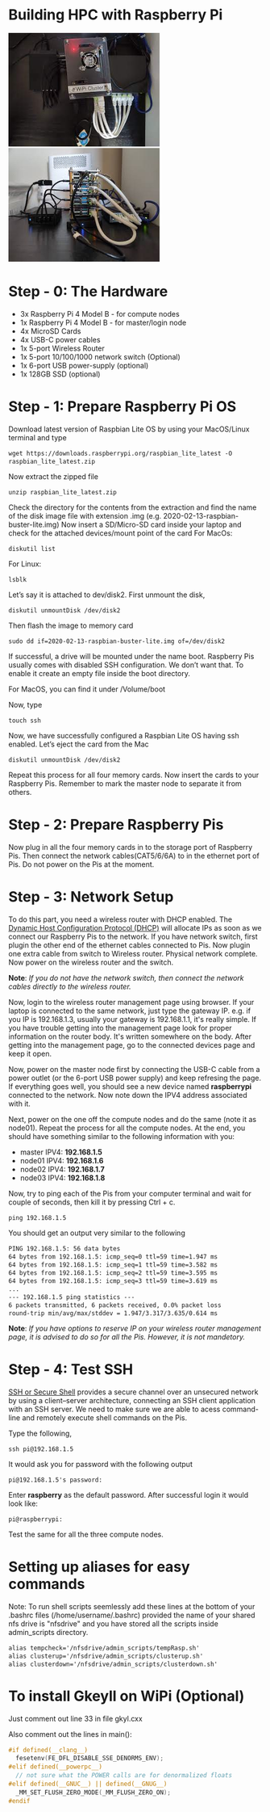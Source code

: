 Building HPC with Raspberry Pi
=========================== 
![Raspberry Pi Cluster View](/images/pi_cluster_view2.jpg)
![Raspberry Pi Cluster View](/images/pi_cluster_view1.jpg)

# Step - 0: The Hardware
 - 3x Raspberry Pi 4 Model B - for compute nodes
 - 1x Raspberry Pi 4 Model B - for master/login node
 - 4x MicroSD Cards
 - 4x USB-C power cables
 - 1x 5-port Wireless Router
 - 1x 5-port 10/100/1000 network switch (Optional)
 - 1x 6-port USB power-supply (optional)
 - 1x 128GB SSD (optional)

# Step - 1: Prepare Raspberry Pi OS
Download latest version of Raspbian Lite OS by using your MacOS/Linux terminal and type

```console
wget https://downloads.raspberrypi.org/raspbian_lite_latest -O raspbian_lite_latest.zip
```
Now extract the zipped file
```console
unzip raspbian_lite_latest.zip
```
Check the directory for the contents from the extraction and find the name of the disk image file with extension .img (e.g. 2020-02-13-raspbian-buster-lite.img)
Now insert a SD/Micro-SD card inside your laptop and check for the attached devices/mount point of the card For MacOs:
```console
diskutil list
```
For Linux:
```console
lsblk
```
Let’s say it is attached to dev/disk2. First unmount the disk,
```console
diskutil unmountDisk /dev/disk2
```
Then flash the image to memory card
```console
sudo dd if=2020-02-13-raspbian-buster-lite.img of=/dev/disk2
```
If successful, a drive will be mounted under the name boot. Raspberry Pis usually comes with disabled SSH configuration. We don’t want that. To enable it create an empty file inside the boot directory. 

For MacOS, you can find it under /Volume/boot

Now, type
```console
touch ssh 
```
Now, we have successfully configured a Raspbian Lite OS having ssh enabled. Let’s eject the card from the Mac
```console
diskutil unmountDisk /dev/disk2
```

Repeat this process for all four memory cards. Now insert the cards to your Raspberry Pis. Remember to mark the master node to separate it from others.

# Step - 2: Prepare Raspberry Pis

Now plug in all the four memory cards in to the storage port of Raspberry Pis. Then connect the network cables(CAT5/6/6A) to in the ethernet port of Pis. Do not power on the Pis at the moment.

# Step - 3: Network Setup

To do this part, you need a wireless router with DHCP enabled. The [Dynamic Host Configuration Protocol (DHCP)](https://en.wikipedia.org/wiki/Dynamic_Host_Configuration_Protocol) will allocate IPs as soon as we connect our Raspberry Pis to the network. If you have network switch, first plugin the other end of the ethernet cables connected to Pis. Now plugin one extra cable from switch to Wireless router. Physical network complete. Now power on the wireless router and the switch. 

**Note**: *If you do not have the network switch, then connect the network cables directly to the wireless router.*

Now, login to the wireless router management page using browser. If your laptop is connected to the same network, just type the gateway IP. e.g. if you IP is 192.168.1.3, usually your gateway is 192.168.1.1, it's really simple. If you have trouble getting into the management page look for proper information on the router body. It's written somewhere on the body. After getting into the management page, go to the connected devices page and keep it open.

Now, power on the master node first by connecting the USB-C cable from a power outlet (or the 6-port USB power supply) and keep refresing the page. If everything goes well, you should see a new device named **raspberrypi** connected to the network. Now note down the IPV4 address associated with it.

Next, power on the one off the compute nodes and do the same (note it as node01). Repeat the process for all the compute nodes. At the end, you should have something similar to the following information with you:

* master IPV4: **192.168.1.5**
* node01 IPV4: **192.168.1.6**
* node02 IPV4: **192.168.1.7**
* node03 IPV4: **192.168.1.8**

Now, try to ping each of the Pis from your computer terminal and wait for couple of seconds, then kill it by pressing  Ctrl + c.
```console
ping 192.168.1.5
```
You should get an output very similar to the following
```console
PING 192.168.1.5: 56 data bytes
64 bytes from 192.168.1.5: icmp_seq=0 ttl=59 time=1.947 ms
64 bytes from 192.168.1.5: icmp_seq=1 ttl=59 time=3.582 ms
64 bytes from 192.168.1.5: icmp_seq=2 ttl=59 time=3.595 ms
64 bytes from 192.168.1.5: icmp_seq=3 ttl=59 time=3.619 ms
...
--- 192.168.1.5 ping statistics ---
6 packets transmitted, 6 packets received, 0.0% packet loss
round-trip min/avg/max/stddev = 1.947/3.317/3.635/0.614 ms
```

**Note**: *If you have options to reserve IP on your wireless router management page, it is advised to do so for all the Pis. However, it is not mandetory.*

# Step - 4: Test SSH

[SSH or Secure Shell](https://en.wikipedia.org/wiki/SSH_(Secure_Shell)) provides a secure channel over an unsecured network by using a client–server architecture, connecting an SSH client application with an SSH server. We need to make sure we are able to acess  command-line and remotely execute shell commands on the Pis.

Type the following,
```console
ssh pi@192.168.1.5
```
It would ask you for password with the following output
```console
pi@192.168.1.5's password:
```
Enter **raspberry** as the default password. After successful login it would look like:
```console
pi@raspberrypi:
```
Test the same for all the three compute nodes.


# Setting up aliases for easy commands
Note: To run shell scripts seemlessly add these lines at the bottom of your .bashrc files (/home/username/.bashrc) provided the name of your shared nfs drive is "nfsdrive" and you have stored all the scripts inside admin_scripts directory.

```console
alias tempcheck='/nfsdrive/admin_scripts/tempRasp.sh'
alias clusterup='/nfsdrive/admin_scripts/clusterup.sh'
alias clusterdown='/nfsdrive/admin_scripts/clusterdown.sh'
```
# To install Gkeyll on WiPi (Optional)

Just comment out line 33 in file gkyl.cxx

Also comment out the lines in main():
```c
#if defined(__clang__)
  fesetenv(FE_DFL_DISABLE_SSE_DENORMS_ENV);
#elif defined(__powerpc__)
  // not sure what the POWER calls are for denormalized floats
#elif defined(__GNUC__) || defined(__GNUG__)
  _MM_SET_FLUSH_ZERO_MODE(_MM_FLUSH_ZERO_ON);
#endif
```



